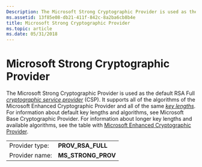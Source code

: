 ```yaml
---
Description: The Microsoft Strong Cryptographic Provider is used as the default RSA Full cryptographic service provider (CSP).
ms.assetid: 13f85e08-db21-411f-842c-8a2ba6cb8b4e
title: Microsoft Strong Cryptographic Provider
ms.topic: article
ms.date: 05/31/2018
---
```


# Microsoft Strong Cryptographic Provider

The Microsoft Strong Cryptographic Provider is used as the default RSA Full [*cryptographic service provider*](https://msdn.microsoft.com/library/ms721572(v=VS.85).aspx) (CSP). It supports all of the algorithms of the Microsoft Enhanced Cryptographic Provider and all of the same [*key lengths*](https://msdn.microsoft.com/library/ms721590(v=VS.85).aspx). For information about default key lengths and algorithms, see Microsoft Base Cryptographic Provider. For information about longer key lengths and available algorithms, see the table with [Microsoft Enhanced Cryptographic Provider](microsoft-enhanced-cryptographic-provider.md).



|                |                      |
|----------------|----------------------|
| Provider type: | **PROV\_RSA\_FULL**  |
| Provider name: | **MS\_STRONG\_PROV** |



 

 

 




